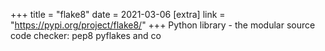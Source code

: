 +++
title = "flake8"
date = 2021-03-06
[extra]
link = "https://pypi.org/project/flake8/"
+++
Python library - the modular source code checker: pep8 pyflakes and co

